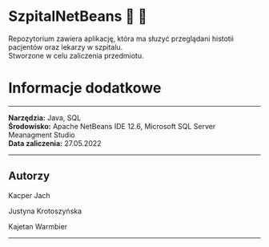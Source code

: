 # SzpitalNetBeans :hospital: :page_facing_up:
Repozytorium zawiera aplikację, która ma słuzyć przeglądani histotii pacjentów oraz lekarzy w szpitalu.   
Stworzone w celu zaliczenia przedmiotu.

# Informacje dodatkowe
***  
__Narzędzia:__ Java, SQL   
__Środowisko:__  Apache NetBeans IDE 12.6, Microsoft SQL Server Meanagment Studio   
__Data zaliczenia:__ 27.05.2022     
***

## Autorzy
Kacper Jach

Justyna Krotoszyńska

Kajetan Warmbier
***

